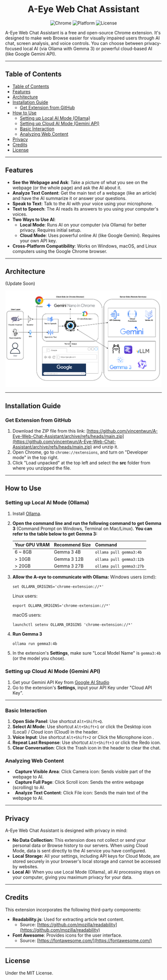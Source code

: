 <p align="center">
    <h1 align="center">A-Eye Web Chat Assistant</h1>
</p>

<div align="center">

![Chrome](https://img.shields.io/badge/browser-Chrome-blue)
![Platform](https://img.shields.io/badge/platform-Windows%20|%20MacOS%20|%20Linux-lightgrey)
![License](https://img.shields.io/badge/license-MIT-blue.svg)

</div>

A-Eye Web Chat Assistant is a free and open-source Chrome extension. It's designed to make web Browse easier for visually impaired users through AI chat, screen analysis, and voice controls. You can choose between privacy-focused local AI (via Ollama with Gemma 3) or powerful cloud-based AI (like Google Gemini API).

---
## Table of Contents
- [Table of Contents](#table-of-contents)
- [Features](#features)
- [Architecture](#architecture)
- [Installation Guide](#installation-guide)
  - [Get Extension from GitHub](#get-extension-from-github)
- [How to Use](#how-to-use)
  - [Setting up Local AI Mode (Ollama)](#setting-up-local-ai-mode-ollama)
  - [Setting up Cloud AI Mode (Gemini API)](#setting-up-cloud-ai-mode-gemini-api)
  - [Basic Interaction](#basic-interaction)
  - [Analyzing Web Content](#analyzing-web-content)
- [Privacy](#privacy)
- [Credits](#credits)
- [License](#license)

---
## Features

-   **See the Webpage and Ask**: Take a picture of what you see on the webpage (or the whole page) and ask the AI about it.
-   **Analyze Text Content**: Get the main text of a webpage (like an article) and have the AI summarize it or answer your questions.
-   **Speak to Text**: Talk to the AI with your voice using your microphone.
-   **Text to Speech**: The AI reads its answers to you using your computer's voices.
-   **Two Ways to Use AI**:
    *   **Local Mode**: Runs AI on your computer (via Ollama) for better privacy. Requires initial setup.
    *   **Cloud Mode**: Uses powerful online AI (like Google Gemini). Requires your own API key.
-   **Cross-Platform Compatibility**: Works on Windows, macOS, and Linux computers using the Google Chrome browser.

---
## Architecture

(Update Soon)

![architecture](/images/architecture_v2.png)

---
## Installation Guide

### Get Extension from GitHub

1. Download the ZIP file from this link: 
[https://github.com/vincentwun/A-Eye-Web-Chat-Assistant/archive/refs/heads/main.zip](https://github.com/vincentwun/A-Eye-Web-Chat-Assistant/archive/refs/heads/main.zip) 
and unzip it.
2. Open Chrome, go to `chrome://extensions`, and turn on "Developer mode" in the top right.
3. Click "Load unpacked" at the top left and select the **src** folder from where you unzipped the file.

---
## How to Use

### Setting up Local AI Mode (Ollama)

1. Install [Ollama](https://ollama.com/).

2. **Open the command line and run the following command to get Gemma 3** 
(Command Prompt on Windows, Terminal on Mac/Linux).
   **You can refer to the table below to get Gemma 3:**

   | Your GPU VRAM | Recommend Size | Command                  |
   | ------------- | -------------- | ------------------------ |
   | 6 ~ 8GB       | Gemma 3 4B     | `ollama pull gemma3:4b`  |
   | > 10GB        | Gemma 3 12B    | `ollama pull gemma3:12b` |
   | > 20GB        | Gemma 3 27B    | `ollama pull gemma3:27b` |

3.  **Allow the A-eye to communicate with Ollama:**
    Windows users (cmd):
    ```
    set OLLAMA_ORIGINS='chrome-extension://*'
    ```
    Linux users:
    ```
    export OLLAMA_ORIGINS='chrome-extension://*'
    ```
    macOS users:
    ```
    launchctl setenv OLLAMA_ORIGINS 'chrome-extension://*'
    ```

4.  **Run Gemma 3**
    ```
    ollama run gemma3:4b
    ```

5.  In the extension's **Settings**, make sure "Local Model Name" is `gemma3:4b` (or the model you chose).

### Setting up Cloud AI Mode (Gemini API)
1. Get your Gemini API Key from [Google AI Studio](https://aistudio.google.com/)
2. Go to the extension's **Settings**, input your API Key under "Cloud API Key".

---
### Basic Interaction

1.  **Open Side Panel**: Use shortcut `Alt+Shift+Q`.
2.  **Select AI Mode**: Use shortcut `Alt+Shift+1` or click the Desktop icon (Local) / Cloud icon (Cloud) in the header.
3.  **Voice Input**: Use shortcut `Alt+Shift+2` or Click the Microphone icon .
4. **Repeat Last Response**: Use shortcut `Alt+Shift+3` or click the Redo icon.
5. **Clear Conversation**: Click the Trash icon in the header to clear the chat.

### Analyzing Web Content

-   **Capture Visible Area**: Click Camera icon: Sends visible part of the webpage to AI.
-   **Capture Full Page**: Click Scroll icon: Sends the entire webpage (scrolling) to AI.
-   **Analyze Text Content**: Click File icon: Sends the main text of the webpage to AI.

---
## Privacy

A-Eye Web Chat Assistant is designed with privacy in mind:

-   **No Data Collection:** This extension does not collect or send your personal data or Browse history to our servers. When using Cloud Mode, data is sent directly to the AI service you have configured.
-   **Local Storage:** All your settings, including API keys for Cloud Mode, are stored securely in your browser's local storage and cannot be accessed by websites.
-   **Local AI:** When you use Local Mode (Ollama), all AI processing stays on your computer, giving you maximum privacy for your data.

---
## Credits

This extension incorporates the following third-party components:
-   **Readability.js**: Used for extracting article text content.
    -   Source: [https://github.com/mozilla/readability](https://github.com/mozilla/readability)
-   **Font Awesome**: Provides icons for the user interface.
    -   Source: [https://fontawesome.com/](https://fontawesome.com/)

---
## License
Under the MIT License.